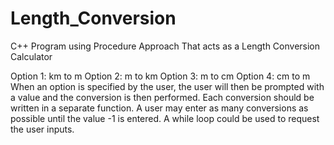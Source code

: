 # Length_Conversion
C++ Program using Procedure Approach That acts as a Length Conversion Calculator

Option 1: km to m
Option 2: m to km
Option 3: m to cm
Option 4: cm to m
When an option is specified by the user, the user will then be prompted with a value and the conversion is then performed. Each conversion should be written in a separate function.
A user may enter as many conversions as possible until the value -1 is entered. A while loop could be used to request the user inputs.
